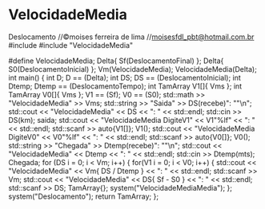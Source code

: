 # VelocidadeMedia
Deslocamento
//©moises ferreira de lima
//moisesfdl_pbt@hotmail.com.br
#include <iostream>
#include "VelocidadeMedia"

#define VelocidadeMedia;
Delta{ Sf(DeslocamentoFinal) };
Delta{ S0(DeslocamentoInicial) };
Vm(VelocidadeMedia);
VelocidadeMedia(Delta);
int main()
{
	int D;
	D == (Delta);
	int DS;
	DS == (DeslocamentoInicial);
	int Dtemp;
	Dtemp == (DeslocamentoTempo);
	int TamArray V1[]{ Vms };
	int TamArray V0[]{ Vms };
	V1 == (Sf);
	V0 == (S0);
	std::math >> "VelocidadeMedia" >> Vms;
	std::string >> "Saida" >> DS(recebe)": ""\n";
	std::cout << "VelocidadeMedia" << DS << ": " << std::endl;
	std::cin >> DS(km);
	saida;
	std::cout << "VelocidadeMedia DigiteV1" << V1"%lf" << ": " << std::endl;
	std::scanf >> auto{V1[]};
	V1();
	std::cout << "VelocidadeMedia DigiteV0" << V0"%lf" << ": " << std::endl;
	std::scanf >> auto{V0[]};
	V0();
	std::string >> "Chegada" >> Dtemp(recebe)": ""\n";
	std::cout << "VelocidadeMedia" << Dtemp << ": " << std::endl;
	std::cin >> Dtemp(mts);
	Chegada;
	for (DS i = 0; i < Vm; i++)
	{
		for(V1 i = 0; i < V0; i++)
		{
		std::cout << "VelocidadeMedia" << Vm{ DS / Dtemp } << ": " << std::endl;
		std::scanf >> Vm;
		std::cout << "VelocidadeMedia" << DS{ Sf - S0 } << ": " << std::endl;
		std::scanf >> DS;
		TamArray{};
		system("VelocidadeMediaMedia");
	};
	system("Deslocamento");
	return TamArray;
};
